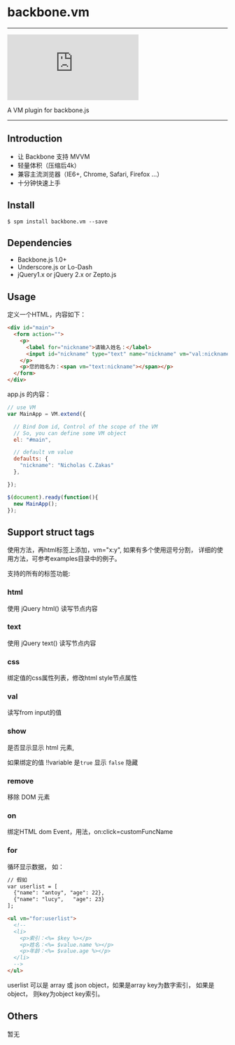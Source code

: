 # backbone.vm

---

[![spm version](http://spmjs.io/badge/backbone.vm.js)](http://spmjs.io/package/backbone.vm.js)

A VM plugin for backbone.js

---

## Introduction

- 让 Backbone 支持 MVVM
- 轻量体积（压缩后4k）
- 兼容主流浏览器（IE6+, Chrome, Safari, Firefox ...）
- 十分钟快速上手


## Install

```
$ spm install backbone.vm --save
```

## Dependencies

- Backbone.js 1.0+
- Underscore.js or Lo-Dash
- jQuery1.x or jQuery 2.x or Zepto.js

## Usage

定义一个HTML，内容如下：

```html
<div id="main">
  <form action="">
    <p>
      <label for="nickname">请输入姓名：</label>
      <input id="nickname" type="text" name="nickname" vm="val:nickname" />
    </p>
    <p>您的姓名为：<span vm="text:nickname"></span></p>
  </form>
</div>
```

app.js 的内容：

```js
// use VM
var MainApp = VM.extend({

  // Bind Dom id, Control of the scope of the VM
  // So, you can define some VM object
  el: "#main",

  // default vm value
  defaults: {
    "nickname": "Nicholas C.Zakas"
  },

});

$(document).ready(function(){
  new MainApp();
});

```


## Support struct tags

使用方法，再html标签上添加，vm="x:y", 如果有多个使用逗号分割，
详细的使用方法，可参考examples目录中的例子。

支持的所有的标签功能:

### html
使用 jQuery html() 读写节点内容

### text
使用 jQuery text() 读写节点内容

### css
绑定值的css属性列表，修改html style节点属性


### val
读写from input的值

### show
是否显示显示 html 元素,

如果绑定的值 !!variable 是`true` 显示 `false` 隐藏

### remove
移除 DOM 元素

### on
绑定HTML dom Event，用法，on:click=customFuncName

### for
循环显示数据， 如：

```html
// 假如
var userlist = [
  {"name": "antoy", "age": 22},
  {"name": "lucy",   "age": 23}
];

<ul vm="for:userlist">
  <!--
  <li>
    <p>索引：<%= $key %></p>
    <p>姓名：<%= $value.name %></p>
    <p>年龄：<%= $value.age %></p>
  </li>
  -->
</ul>
```

userlist 可以是 array 或 json object，如果是array key为数字索引，
如果是 object， 则key为object key索引。



## Others

暂无
